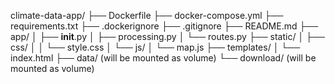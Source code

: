 climate-data-app/
├── Dockerfile
├── docker-compose.yml
├── requirements.txt
├── .dockerignore
├── .gitignore
├── README.md
├── app/
│   ├── __init__.py
│   ├── processing.py
│   └── routes.py
├── static/
│   ├── css/
│   │   └── style.css
│   └── js/
│       └── map.js
├── templates/
│   └── index.html
├── data/ (will be mounted as volume)
└── download/ (will be mounted as volume)
